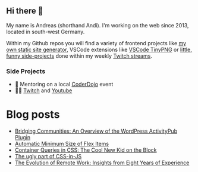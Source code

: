 ## Hi there 👋

My name is Andreas (shorthand Andi). I'm working on the web since 2013, located in south-west Germany.

Within my Github repos you will find a variety of frontend projects like [my own static site generator](https://github.com/andi1984/back2roots), VSCode extensions like [VSCode TinyPNG](https://github.com/andi1984/vscode-tinypng) or [little, funny side-projects](https://emojisocket.herokuapp.com/) done within my weekly [Twitch streams](https://www.twitch.tv/andi1984).

### Side Projects

- 🎒️ Mentoring on a local [CoderDojo](https://coderdojo-saar.de/) event
- 👨‍💻️ [Twitch](https://www.twitch.tv/andi198) and [Youtube](https://www.youtube.com/channel/UC9yhSlXfpjleDuJV1AGViIg)

# Blog posts
<!-- BLOG-POST-LIST:START -->
- [Bridging Communities: An Overview of the WordPress ActivityPub Plugin](https://dev.to/andi1984/bridging-communities-an-overview-of-the-wordpress-activitypub-plugin-o9o)
- [Automatic Minimum Size of Flex Items](https://dev.to/andi1984/automatic-minimum-size-of-flex-items-20af)
- [Container Queries in CSS: The Cool New Kid on the Block](https://dev.to/andi1984/container-queries-in-css-the-cool-new-kid-on-the-block-3kck)
- [The ugly part of CSS-in-JS](https://dev.to/andi1984/the-ugly-part-of-css-in-js-2iph)
- [The Evolution of Remote Work: Insights from Eight Years of Experience](https://dev.to/andi1984/the-evolution-of-remote-work-insights-from-eight-years-of-experience-3183)
<!-- BLOG-POST-LIST:END -->

